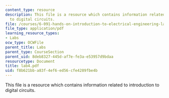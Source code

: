 ```yaml
---
content_type: resource
description: This file is a resource which contains information related to introduction
  to digital circuits.
file: /courses/6-091-hands-on-introduction-to-electrical-engineering-lab-skills-january-iap-2008/f8b621bba83f4ef6ed56cfe4289fbe4b_lab4.pdf
file_type: application/pdf
learning_resource_types:
- Labs
ocw_type: OCWFile
parent_title: Labs
parent_type: CourseSection
parent_uid: 8deb8327-445d-af7e-fe3a-e53957d9bdaa
resourcetype: Document
title: lab4.pdf
uid: f8b621bb-a83f-4ef6-ed56-cfe4289fbe4b
---
```

This file is a resource which contains information related to introduction to digital circuits.

